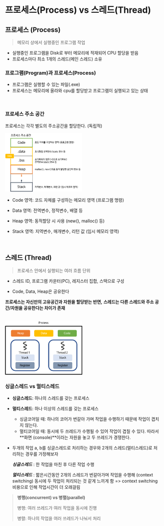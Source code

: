 # 프로세스(Process) vs 스레드(Thread)

## 프로세스 (Process)

> 메모리 상에서 실행중인 프로그램 작업

- 실행중인 프로그램을 Disk로 부터 메모리에 적재되어 CPU 할당을 받음
- 프로세스마다 최소 1개의 스레드(메인 스레드) 소유

### 프로그램(Program)과 프로세스(Process)

- 프로그램은 실행할 수 있는 파일(.exe)
- 프로세스는 메모리에 올라와 cpu를 할당받고 프로그램이 실행되고 있는 상태

</br>

### 프로세스 주소 공간

프로세스는 각각 별도의 주소공간을 할당한다. (독립적)

<img src="image\processAddrSpace.png" alt="processAddrSpace" width="50%" height="50%" />

* Code 영역: 코드 자체를 구성하는 메모리 영역 (프로그램 명령)

* Data 영역: 전역변수, 정적변수, 배열 등

* Heap 영역: 동적할당 시 사용 (new(), malloc() 등)

* Stack 영역: 지역변수, 매개변수, 리턴 값 (임시 메모리 영역)

</br>

## 스레드 (Thread)

> 프로세스 안에서 실행되는 여러 흐름 단위

- 스레드 ID, 프로그램 카운터(PC), 레지스터 집합, 스택으로 구성

- Code, Data, Heap은 공유한다

**프로세스는 자신만의 고유공간과 자원을 할당받는 반면,**
**스레드는 다른 스레드와 주소 공간/자원을 공유한다는 차이가 존재**

</br>

<img src="image\Thread.png" width="50%" height="50%"/>

</br>

### 싱글스레드 vs 멀티스레드

- **싱글스레드**: 하나의 스레드를 갖는 프로세스
- **멀티스레드**: 하나 이상의 스레드를 갖는 프로세스
  - 싱글코어일 때: 하나의 코어가 번갈아 가며 작업을 수행하기 때문에 작업이 겹치지 않는다.
  - 멀티코어일 때: 동시에 두 쓰레드가 수행될 수 있어 작업이 겹칠 수 있다. 따라서 **화면 (console)**이라는 자원을 놓고 두 쓰레드가 경쟁한다.

- 두개의 작업 a, b를 싱글스레드로 처리하는 경우와 2개의 스레드(멀티스레드)로 처리하는 경우를 가정해보자

  ***싱글스레드*** : 한 작업을 마친 후 다른 작업 수행

  ***멀티스레드*** : 짧은시간동안 2개의 스레드가 번갈아가며 작업을 수행해 (context switching) 동시에 두 작업이 처리되는 것 같게 느끼게 함 => context switching 비용으로 인해 작업시간이 더 오래걸림

> **병행(concurrent) vs 병렬(parallel)**
>
> 병행: 여러 쓰레드가 여러 작업을 동시에 진행
>
> 병렬: 하나의 작업을 여러 쓰레드가 나눠서 처리

</br>